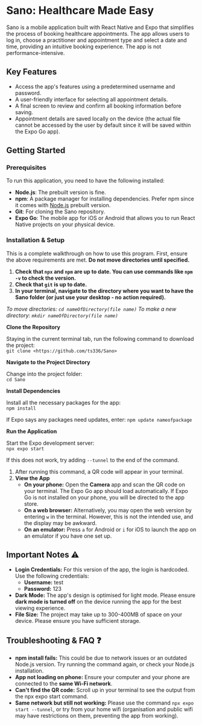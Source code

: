 # **Sano: Healthcare Made Easy**

Sano is a mobile application built with React Native and Expo that simplifies the process of booking healthcare appointments. The app allows users to log in, choose a practitioner and appointment type and select a date and time, providing an intuitive booking experience. The app is not performance-intensive. 

## **Key Features**

- Access the app's features using a predetermined username and password.
- A user-friendly interface for selecting all appointment details.
- A final screen to review and confirm all booking information before saving.
- Appointment details are saved locally on the device (the actual file cannot be accessed by the user by default since it will be saved within the Expo Go app).

## **Getting Started**

### **Prerequisites**

To run this application, you need to have the following installed:

- **Node.js**: The prebuilt version is fine.
- **npm**: A package manager for installing dependencies. Prefer npm since it comes with [Node.js](http://node.js) prebuilt version.
- **Git**: For cloning the Sano repository.
- **Expo Go**: The mobile app for iOS or Android that allows you to run React Native projects on your physical device.

### **Installation & Setup**

This is a complete walkthrough on how to use this program. First, ensure the above requirements are met. **Do not move directories until specified.**

1. **Check that `npx` and `npm` are up to date. You can use commands like `npm -v` to check the version.**
2. **Check that `git` is up to date.**
3. **In your terminal, navigate to the directory where you want to have the Sano folder (or just use your desktop - no action required).**

_To move directories: `cd nameOfDirectory(file name)`_
_To make a new directory: `mkdir nameOfDirectory(file name)`_
   

**Clone the Repository**

Staying in the current terminal tab, run the following command to download the project:  
`git clone <https://github.com/ts336/Sano>`

**Navigate to the Project Directory**

Change into the project folder:  
`cd Sano`

**Install Dependencies**

Install all the necessary packages for the app:  
`npm install`

If Expo says any packages need updates, enter: `npm update nameofpackage`

**Run the Application**

Start the Expo development server:  
`npx expo start`

If this does not work, try adding `--tunnel` to the end of the command.

1. After running this command, a QR code will appear in your terminal.
2. **View the App**
    - **On your phone:** Open the **Camera** app and scan the QR code on your terminal. The Expo Go app should load automatically. If Expo Go is not installed on your phone, you will be directed to the app store.
    - **On a web browser:** Alternatively, you may open the web version by entering `w` in the terminal. However, this is not the intended use, and the display may be awkward.
    - **On an emulator:** Press `a` for Android or `i` for iOS to launch the app on an emulator if you have one set up.

## **Important Notes ⚠️**

- **Login Credentials:** For this version of the app, the login is hardcoded. Use the following credentials:
  - **Username:** test
  - **Password:** 123
- **Dark Mode:** The app's design is optimised for light mode. Please ensure **dark mode is turned off** on the device running the app for the best viewing experience.
- **File Size:** The project may take up to 300-400MB of space on your device. Please ensure you have sufficient storage.

## **Troubleshooting & FAQ ❓**

- **npm install fails:** This could be due to network issues or an outdated Node.js version. Try running the command again, or check your Node.js installation.
- **App not loading on phone:** Ensure your computer and your phone are connected to the **same Wi-Fi network**.
- **Can't find the QR code:** Scroll up in your terminal to see the output from the npx expo start command.
- **Same network but still not working:** Please use the command `npx expo start --tunnel`, or try from your home wifi (organisation and public wifi may have restrictions on them, preventing the app from working).
